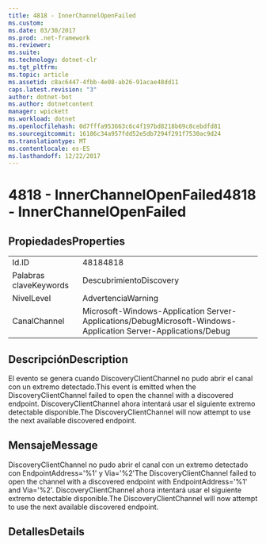 ```yaml
---
title: 4818 - InnerChannelOpenFailed
ms.custom: 
ms.date: 03/30/2017
ms.prod: .net-framework
ms.reviewer: 
ms.suite: 
ms.technology: dotnet-clr
ms.tgt_pltfrm: 
ms.topic: article
ms.assetid: c8ac6447-4fbb-4e08-ab26-91acae48dd11
caps.latest.revision: "3"
author: dotnet-bot
ms.author: dotnetcontent
manager: wpickett
ms.workload: dotnet
ms.openlocfilehash: 0d7fffa953663c6c4f197bd8218b69c8cebdfd81
ms.sourcegitcommit: 16186c34a957fdd52e5db7294f291f7530ac9d24
ms.translationtype: MT
ms.contentlocale: es-ES
ms.lasthandoff: 12/22/2017
---
```

# <a name="4818---innerchannelopenfailed"></a><span data-ttu-id="c0247-102">4818 - InnerChannelOpenFailed</span><span class="sxs-lookup"><span data-stu-id="c0247-102">4818 - InnerChannelOpenFailed</span></span>
## <a name="properties"></a><span data-ttu-id="c0247-103">Propiedades</span><span class="sxs-lookup"><span data-stu-id="c0247-103">Properties</span></span>  
  
|||  
|-|-|  
|<span data-ttu-id="c0247-104">Id.</span><span class="sxs-lookup"><span data-stu-id="c0247-104">ID</span></span>|<span data-ttu-id="c0247-105">4818</span><span class="sxs-lookup"><span data-stu-id="c0247-105">4818</span></span>|  
|<span data-ttu-id="c0247-106">Palabras clave</span><span class="sxs-lookup"><span data-stu-id="c0247-106">Keywords</span></span>|<span data-ttu-id="c0247-107">Descubrimiento</span><span class="sxs-lookup"><span data-stu-id="c0247-107">Discovery</span></span>|  
|<span data-ttu-id="c0247-108">Nivel</span><span class="sxs-lookup"><span data-stu-id="c0247-108">Level</span></span>|<span data-ttu-id="c0247-109">Advertencia</span><span class="sxs-lookup"><span data-stu-id="c0247-109">Warning</span></span>|  
|<span data-ttu-id="c0247-110">Canal</span><span class="sxs-lookup"><span data-stu-id="c0247-110">Channel</span></span>|<span data-ttu-id="c0247-111">Microsoft-Windows-Application Server-Applications/Debug</span><span class="sxs-lookup"><span data-stu-id="c0247-111">Microsoft-Windows-Application Server-Applications/Debug</span></span>|  
  
## <a name="description"></a><span data-ttu-id="c0247-112">Descripción</span><span class="sxs-lookup"><span data-stu-id="c0247-112">Description</span></span>  
 <span data-ttu-id="c0247-113">El evento se genera cuando DiscoveryClientChannel no pudo abrir el canal con un extremo detectado.</span><span class="sxs-lookup"><span data-stu-id="c0247-113">This event is emitted when the DiscoveryClientChannel failed to open the channel with a discovered endpoint.</span></span> <span data-ttu-id="c0247-114">DiscoveryClientChannel ahora intentará usar el siguiente extremo detectable disponible.</span><span class="sxs-lookup"><span data-stu-id="c0247-114">The DiscoveryClientChannel will now attempt to use the next available discovered endpoint.</span></span>  
  
## <a name="message"></a><span data-ttu-id="c0247-115">Mensaje</span><span class="sxs-lookup"><span data-stu-id="c0247-115">Message</span></span>  
 <span data-ttu-id="c0247-116">DiscoveryClientChannel no pudo abrir el canal con un extremo detectado con EndpointAddress='%1' y Via='%2'</span><span class="sxs-lookup"><span data-stu-id="c0247-116">The DiscoveryClientChannel failed to open the channel with a discovered endpoint with EndpointAddress='%1' and Via='%2'.</span></span> <span data-ttu-id="c0247-117">DiscoveryClientChannel ahora intentará usar el siguiente extremo detectable disponible.</span><span class="sxs-lookup"><span data-stu-id="c0247-117">The DiscoveryClientChannel will now attempt to use the next available discovered endpoint.</span></span>  
  
## <a name="details"></a><span data-ttu-id="c0247-118">Detalles</span><span class="sxs-lookup"><span data-stu-id="c0247-118">Details</span></span>
